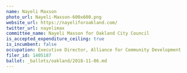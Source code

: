 ```yaml
---
name: Nayeli Maxson
photo_url: Nayeli-Maxson-600x600.png
website_url: https://nayeliforoakland.com/
twitter_url: nayelimax
committee_name: Nayeli Maxson for Oakland City Council
is_accepted_expenditure_ceiling: true
is_incumbent: false
occupation: Executive Director, Alliance for Community Development
filer_id: 1405187
ballot: _ballots/oakland/2018-11-06.md
---
```

